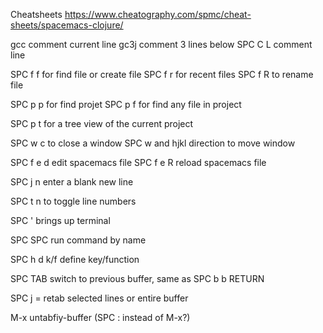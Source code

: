 Cheatsheets
https://www.cheatography.com/spmc/cheat-sheets/spacemacs-clojure/

gcc comment current line
gc3j comment 3 lines below
SPC C L comment line

SPC f f for find file or create file
SPC f r for recent files
SPC f R to rename file

SPC p p for find projet
SPC p f for find any file in project

SPC p t for a tree view of the current project

SPC w c to close a window
SPC w and hjkl direction to move window

SPC f e d edit spacemacs file
SPC f e R reload spacemacs file

SPC j n enter a blank new line

SPC t n to toggle line numbers

SPC ' brings up terminal

SPC SPC run command by name

SPC h d k/f define key/function

SPC TAB switch to previous buffer, same as SPC b b RETURN

SPC j = retab selected lines or entire buffer

M-x untabfiy-buffer (SPC : instead of M-x?)
